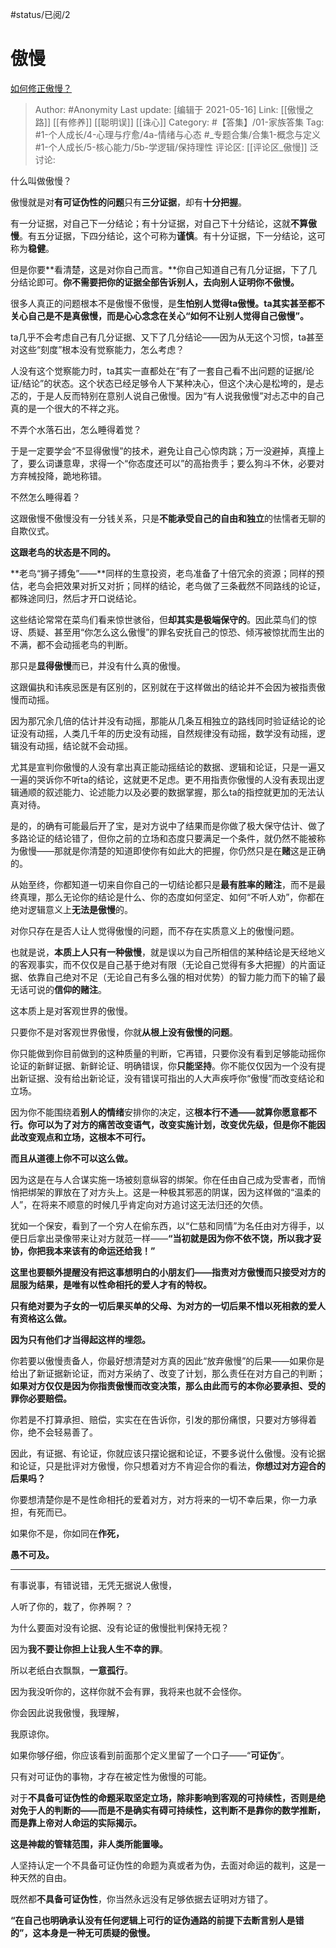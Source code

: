 #status/已阅/2 

# 傲慢
[如何修正傲慢？](https://www.zhihu.com/question/265038298/answer/1340599942)

> Author: #Anonymity
> Last update: [编辑于 2021-05-16]
> Link: [[傲慢之路]] [[有修养]] [[聪明误]] [[诛心]]
> Category: #【答集】/01-家族答集
> Tag: #1-个人成长/4-心理与疗愈/4a-情绪与心态  #_专题合集/合集1-概念与定义 #1-个人成长/5-核心能力/5b-学逻辑/保持理性 
> 评论区: [[评论区_傲慢]]
> 泛讨论:

什么叫做傲慢？

傲慢就是对**有可证伪性的问题**只有**三分证据**，却有**十分把握**。

有一分证据，对自己下一分结论；有十分证据，对自己下十分结论，这就**不算傲慢**。有五分证据，下四分结论，这个可称为**谨慎**。有十分证据，下一分结论，这可称为**稳健**。

但是你要**看清楚，这是对你自己而言。**你自己知道自己有几分证据，下了几分结论即可。**你不需要把你的证据全部告诉别人，去向别人证明你不傲慢。**

很多人真正的问题根本不是傲慢不傲慢，是**生怕别人觉得ta傲慢。**ta其实甚至都不关心自己是不是真傲慢，而是心心念念在关心**“如何不让别人觉得自己傲慢”。**

ta几乎不会考虑自己有几分证据、又下了几分结论——因为从无这个习惯，ta甚至对这些“刻度”根本没有觉察能力，怎么考虑？

人没有这个觉察能力时，ta其实一直都处在“有了一套自己看不出问题的证据/论证/结论”的状态。这个状态已经足够令人下某种决心，但这个决心是松垮的，是忐忑的，于是人反而特别在意别人说自己傲慢。因为“有人说我傲慢”对忐忑中的自己真的是一个很大的不祥之兆。

不弄个水落石出，怎么睡得着觉？

于是一定要学会“不显得傲慢”的技术，避免让自己心惊肉跳；万一没避掉，真撞上了，要么词谦意卑，求得一个“你态度还可以”的高抬贵手；要么狗斗不休，必要对方弃械投降，跪地称错。

不然怎么睡得着？

这跟傲慢不傲慢没有一分钱关系，只是**不能承受自己的自由和独立**的怯懦者无聊的自欺仪式。

**这跟老鸟的状态是不同的。**

**老鸟“狮子搏兔”——**同样的生意投资，老鸟准备了十倍冗余的资源；同样的预估，老鸟会把效果对折又对折；同样的结论，老鸟做了三条截然不同路线的论证，都殊途同归，然后才开口说结论。

这些结论常常在菜鸟们看来惊世骇俗，但**却其实是极端保守的**。因此菜鸟们的惊讶、质疑、甚至用“你怎么这么傲慢”的罪名安抚自己的惊恐、倾泻被惊扰而生出的不满，都不会动摇老鸟的判断。

那只是**显得傲慢**而已，并没有什么真的傲慢。

这跟偏执和讳疾忌医是有区别的，区别就在于这样做出的结论并不会因为被指责傲慢而动摇。

因为那冗余几倍的估计并没有动摇，那能从几条互相独立的路线同时验证结论的论证没有动摇，人类几千年的历史没有动摇，自然规律没有动摇，数学没有动摇，逻辑没有动摇，结论就不会动摇。

尤其是宣判你傲慢的人没有拿出真正能动摇结论的数据、逻辑和论证，只是一遍又一遍的哭诉你不听ta的结论，这就更不足虑。更不用指责你傲慢的人没有表现出逻辑通顺的叙述能力、论述能力以及必要的数据掌握，那么ta的指控就更加的无法认真对待。

是的，的确有可能最后开了宝，是对方说中了结果而是你做了极大保守估计、做了多路论证的结论错了，但你之前的立场和态度只要满足一个条件，就仍然不能被称为傲慢——那就是你清楚的知道即使你有如此大的把握，你仍然只是在**赌**这是正确的。

从始至终，你都知道一切来自你自己的一切结论都只是**最有胜率的赌注**，而不是最终真理，那么无论你的结论是什么、你的态度如何坚定、如何“不听人劝”，你都在绝对逻辑意义上**无法是傲慢**的。

对你只存在是否人让人觉得傲慢的问题，而不存在实质意义上的傲慢问题。

也就是说，**本质上人只有一种傲慢**，就是误以为自己所相信的某种结论是天经地义的客观事实，而不仅仅是自己基于绝对有限（无论自己觉得有多大把握）的片面证据、依靠自己绝对不足（无论自己有多么强的相对优势）的智力能力而下的输了最无话可说的**信仰的赌注**。

这本质上是对客观世界的傲慢。

只要你不是对客观世界傲慢，你就**从根上没有傲慢的问题**。

你只能做到你目前做到的这种质量的判断，它再错，只要你没有看到足够能动摇你论证的新鲜证据、新鲜论证、明确错误，你**只能坚持**。你不能仅仅因为一个没有提出新证据、没有给出新论证，没有错误可指出的人大声疾呼你“傲慢”而改变结论和立场。

因为你不能围绕着**别人的情绪**安排你的决定，这**根本行不通——就算你愿意都不行。**你可以为了对方的痛苦改变语气，改变实施计划，改变优先级，但是你**不能因此改变观点和立场，这根本不可行。**

**而且从道德上你不可以这么做。**

因为这是在与人合谋实施一场被刻意纵容的绑架。你在任由自己成为受害者，而悄悄把绑架的罪放在了对方头上。这是一种极其邪恶的阴谋，因为这样做的“温柔的人”，在将来不顺意的时候几乎肯定向对方追讨这无法归还的欠债。

犹如一个保安，看到了一个穷人在偷东西，以“仁慈和同情”为名任由对方得手，以便日后拿出录像带来让对方就范一样——**“当初就是因为你不依不饶，所以我才妥协，你把我本来该有的命运还给我！”**

**这里也要额外提醒没有把这事想明白的小朋友们——指责对方傲慢而只接受对方的屈服为结果，是唯有以性命相托的爱人才有的特权。**

**只有绝对要为子女的一切后果买单的父母、为对方的一切后果不惜以死相救的爱人有资格这么做。**

**因为只有他们才当得起这样的埋怨。**

你若要以傲慢责备人，你最好想清楚对方真的因此“放弃傲慢”的后果——如果你是给出了新证据新论证，而对方采纳了、改变了计划，那么责任在对方自己的判断；**如果对方仅仅是因为你指责傲慢而改变决策，那么由此而亏的本你必要承担、受的罪你必要赔偿。**

你若是不打算承担、赔偿，实实在在告诉你，引发的那份痛恨，只要对方够得着你，绝不会轻易善了。

因此，有证据、有论证，你就应该只摆论据和论证，不要多说什么傲慢。没有论据和论证，只是批评对方傲慢，你只想着对方不肯迎合你的看法，**你想过对方迎合的后果吗？**

你要想清楚你是不是性命相托的爱着对方，对方将来的一切不幸后果，你一力承担，有死而已。

如果你不是，你如同在**作死，**

**愚不可及。**

---------

有事说事，有错说错，无凭无据说人傲慢，

人听了你的，栽了，你养啊？？

为什么要面对没有论据、没有论证的傲慢批判保持无视？

因为**我不要让你担上让我人生不幸的罪**。

所以老纸白衣飘飘，**一意孤行**。

因为我没听你的，这样你就不会有罪，我将来也就不会怪你。

你会因此说我傲慢，我理解，

我原谅你。

如果你够仔细，你应该看到前面那个定义里留了一个口子——“**可证伪**”。

只有对可证伪的事物，才存在被定性为傲慢的可能。

对于**不具备可证伪性的命题采取坚定立场，除非影响到客观的可持续性，否则是绝对免于人的判断的——而是不是确实有碍可持续性，这判断不是靠你的数学推断，而是靠上帝对人命运的实际揭示。**

**这是神裁的管辖范围，非人类所能置喙。**

人坚持认定一个不具备可证伪性的命题为真或者为伪，去面对命运的裁判，这是一种天然的自由。

既然都**不具备可证伪性**，你当然永远没有足够依据去证明对方错了。

**“在自己也明确承认没有任何逻辑上可行的证伪通路的前提下去断言别人是错的”，这本身是一种无可质疑的傲慢。**
